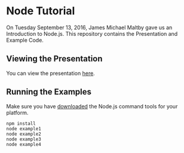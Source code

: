 # Node Tutorial
On Tuesday September 13, 2016, James Michael Maltby gave us an Introduction to Node.js. This repository contains the Presentation and Example Code.

## Viewing the Presentation
You can view the presentation [here](https://github.com/internetexplorers/node-tutorial/blob/master/presentation.pdf).

## Running the Examples

Make sure you have [downloaded](https://nodejs.org/en/download/) the Node.js command tools for your platform.

	npm install
    node example1
    node example2
    node example3
    node example4
